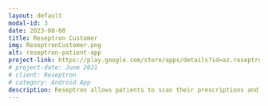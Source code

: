 ```yaml
---
layout: default
modal-id: 3
date: 2023-08-08
title: Reseptron Customer
img: ReseptronCustomer.png
alt: reseptron-patient-app
project-link: https://play.google.com/store/apps/details?id=az.reseptron.patient
# project-date: June 2021
# client: Reseptron
# category: Android App
description: Reseptron allows patients to scan their prescriptions and send them to order in pharmacies across the country. The patient can send an e-prescription order by choosing from the pharmacy offers. User can get a medicine from either from a pharmacy or, delivery service is also provided.
---
```

